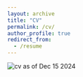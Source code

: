 ```yaml
---
layout: archive
title: "CV"
permalink: /cv/
author_profile: true
redirect_from:
  - /resume
---
```


![cv as of Dec 15 2024]('../images/SamanthaDeanCV.12.15.2024.png')


